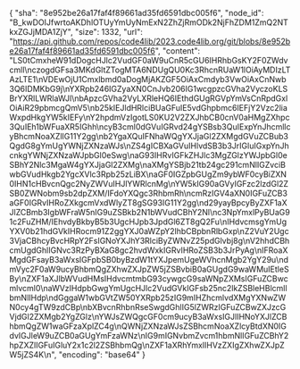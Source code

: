 {
  "sha": "8e952be26a17faf4f89661ad35fd6591dbc005f6",
  "node_id": "B_kwDOIJfwrtoAKDhlOTUyYmUyNmExN2ZhZjRmODk2NjFhZDM1ZmQ2NTkxZGJjMDA1ZjY",
  "size": 1332,
  "url": "https://api.github.com/repos/code4lib/2023.code4lib.org/git/blobs/8e952be26a17faf4f89661ad35fd6591dbc005f6",
  "content": "LS0tCmxheW91dDogcHJlc2VudGF0aW9uCnR5cGU6IHRhbGsKY2F0ZWdvcmll\nczogdGFsa3MKdGltZTogMTA6NDUgQU0Kc3RhcnRUaW1lOiAyMDIzLTAzLTE1\nVDEwOjU1Cmxlbmd0aDogMjAKZGF5OiAxCmdyb3VwOiAxCnNwb3Q6IDMKbG9j\nYXRpb246IGZyaXN0CnJvb206IG1wcgpzcGVha2VyczoKLSBrYXRlLWRlaWJl\nbApzcGVha2VyLXRleHQ6IEthdGUgRGVpYmVsCnRpdGxlOiAiR29pbmcgQmV5\nb25kIEJldHRlciBUaGFuIE5vdGhpbmc6IEFjY2Vzc2liaWxpdHkgYW5kIEFy\nY2hpdmVzIgotLS0KU2V2ZXJhbCB0cnV0aHMgZXhpc3QuIEh1bWFuaXR5IGhh\ncyB3cml0dGVuIGRvd24gYSBsb3QuIExpYnJhcmllcyBhcmNoaXZlIG11Y2gg\nb2YgaXQuIFNhaWQgYXJjaGl2ZXMgdGVuZCBub3QgdG8gYmUgYWNjZXNzaWJs\nZS4gICBXaGVuIHlvdSB3b3JrIGluIGxpYnJhcnkgYWNjZXNzaWJpbGl0eSwg\naG93IHRvIGFkZHJlc3MgZGlzYWJpbGl0eSBhY2Nlc3MgaW4gYXJjaGl2ZXMg\naXMgYSBjb21tb24gc291cmNlIGZvciBwbGVudHkgb2YgcXVlc3Rpb25zLiBX\naGF0IGZpbGUgZm9ybWF0cyBiZXN0IHN1cHBvcnQgc2NyZWVuIHJlYWRlcnMg\nYW5kIG90aGVyIGFzc2lzdGl2ZSB0ZWNobm9sb2dpZXM/IFdoYXQgc3RhbmRh\ncmRzIGV4aXN0IGFuZCB3aGF0IGRvIHRoZXkgcmVxdWlyZT8gSG93IG11Y2gg\nd29yayBpcyByZXF1aXJlZCBmb3IgbWFraW5nIG9uZSBkb2N1bWVudCBhY2Nl\nc3NpYmxlPyBUaG91c2FuZHM/IEhvdyBkbyB5b3UgcHJpb3JpdGl6ZT8gQ2Fu\nIHdvcmsgYmUgYXV0b21hdGVkIHRocm91Z2ggYXJ0aWZpY2lhbCBpbnRlbGxp\nZ2VuY2Ugc3VjaCBhcyBvcHRpY2FsIGNoYXJhY3RlciByZWNvZ25pdGlvbj8g\nV2hhdCBhcmUgdGhlIGNvc3RzPyBXaG8gc2hvdWxkIGRvIHRoZSB3b3JrPyAg\nIFRoaXMgdGFsayB3aWxsIGFpbSB0byBzdW1tYXJpemUgeWVhcnMgb2YgY29u\ndmVyc2F0aW9ucyBhbmQgZXhwZXJpZW5jZSBvbiB0aGUgdG9waWMuIEtleSBy\nZXF1aXJlbWVudHMsIHdvcmtmbG93cywgcG9saWNpZXMsIGFuZCBwcmlvcml0\naWVzIHdpbGwgYmUgcHJlc2VudGVkIGFsb25nc2lkZSBleHBlcmllbmNlIHdp\ndGggaW1wbGVtZW50YXRpb25zIG9mIHZhcmlvdXMgYXNwZWN0cy4gTW9zdCBp\nbXBvcnRhbnRseSwgdGhlIG5lZWRzIGFuZCBwZXJzcGVjdGl2ZXMgb2YgZGlz\nYWJsZWQgcGF0cm9ucyB3aWxsIGJlIHNoYXJlZCBhbmQgZW1waGFzaXplZC4g\nQWNjZXNzaWJsZSBhcmNoaXZlcyBtdXN0IGdvIGJleW9uZCB0aGUgYmFzaWNz\nIG9mIGNvbmZvcm1hbmNlIGFuZCBhY2hpZXZlIGFuIGluY2x1c2l2ZSBhbmQg\nZXF1aXRhYmxlIHVzZXIgZXhwZXJpZW5jZS4K\n",
  "encoding": "base64"
}
